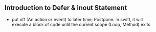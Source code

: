 ## Introduction to Defer & inout Statement
  * put off (An action or event) to later time; Postpone. In swift, it will execute a block of code until the current scope (Loop, Method) exits.
